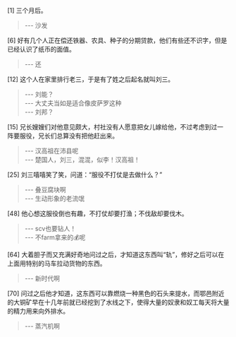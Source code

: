 
[1] 三个月后。
>--- 沙发<br>

[6] 好有几个人正在偿还铁器、农具、种子的分期贷款，他们有些还不识字，但是已经认识了纸币的面值。
>--- 还<br>

[12] 这个人在家里排行老三，于是有了姓之后起名就叫刘三。
>--- 刘能？<br>
>--- 大丈夫当如是适合像皮萨罗这种<br>
>--- 刘邦？<br>

[15] 兄长嫂嫂们对他意见颇大，村社没有人愿意把女儿嫁给他，不过考虑到过一阵要服役，兄长们总算没有把他赶出来。
>--- 汉高祖在沛县呢<br>
>--- 楚国人，刘三，混混，似李！汉高祖！<br>

[25] 刘三嘻嘻笑了笑，问道：“服役不打仗是去做什么？”
>--- 叠豆腐块啊<br>
>--- 生动形象的老流氓<br>

[48] 他心想这服役倒也有趣，不打仗却要打渔；不伐敌却要伐木。
>--- scv也要钻人！<br>
>--- 不farm拿来的💰呢<br>

[64] 大着胆子而又充满好奇地问过之后，才知道这东西叫“轨”，修好之后可以在上面用特别的马车拉动货物的东西。
>--- 新时代啊<br>

[70] 问过之后他才知道，这东西可以靠燃烧一种黑色的石头来提水，而鄂邑附近的大铜矿早在十几年前就已经挖到了水线之下，使得大量的奴隶和奴工每天将大量的精力用来向外排水。
>--- 蒸汽机啊<br>
